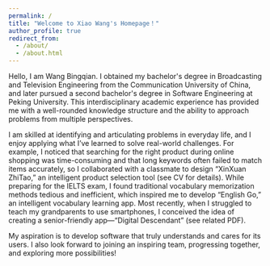 ```yaml
---
permalink: /
title: "Welcome to Xiao Wang's Homepage！"
author_profile: true
redirect_from: 
  - /about/
  - /about.html
---
```


Hello, I am Wang Bingqian. I obtained my bachelor's degree in Broadcasting and Television Engineering from the Communication University of China, and later pursued a second bachelor's degree in Software Engineering at Peking University. This interdisciplinary academic experience has provided me with a well-rounded knowledge structure and the ability to approach problems from multiple perspectives.

I am skilled at identifying and articulating problems in everyday life, and I enjoy applying what I’ve learned to solve real-world challenges. For example, I noticed that searching for the right product during online shopping was time-consuming and that long keywords often failed to match items accurately, so I collaborated with a classmate to design “XinXuan ZhiTao,” an intelligent product selection tool (see CV for details). While preparing for the IELTS exam, I found traditional vocabulary memorization methods tedious and inefficient, which inspired me to develop “English Go,” an intelligent vocabulary learning app. Most recently, when I struggled to teach my grandparents to use smartphones, I conceived the idea of creating a senior-friendly app—“Digital Descendant” (see related PDF).

My aspiration is to develop software that truly understands and cares for its users. I also look forward to joining an inspiring team, progressing together, and exploring more possibilities!
